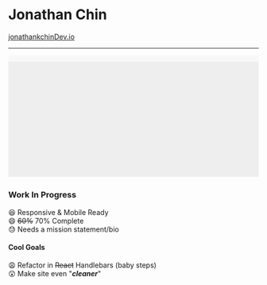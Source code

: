 # Jonathan Chin

[jonathankchinDev.io](http://www.jonathanch.in/)  

***  

<img src="demo-screen.gif">  


### Work In Progress  

:laughing: Responsive & Mobile Ready  
:smile: <s>60%</s> 70% Complete  
:sweat: Needs a mission statement/bio  

#### Cool Goals

:weary: Refactor in <s>React</s> Handlebars (baby steps)  
:astonished: Make site even "***cleaner***"